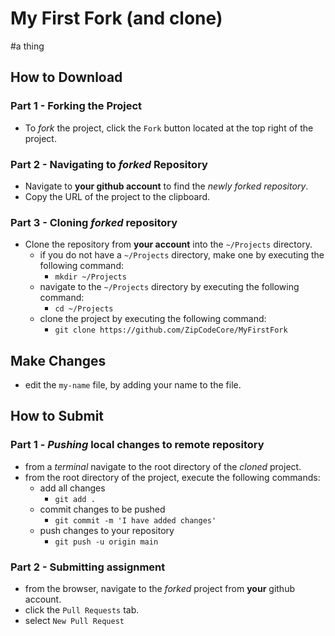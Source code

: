 
# My First Fork (and clone)
#a thing

## How to Download

### Part 1 - Forking the Project
* To _fork_ the project, click the `Fork` button located at the top right of the project.


### Part 2 - Navigating to _forked_ Repository
* Navigate to **your github account** to find the _newly forked repository_.
* Copy the URL of the project to the clipboard.

### Part 3 - Cloning _forked_ repository
* Clone the repository from **your account** into the `~/Projects` directory.
    * if you do not have a `~/Projects` directory, make one by executing the following command:
        * `mkdir ~/Projects`
    * navigate to the `~/Projects` directory by executing the following command:
        * `cd ~/Projects`
    * clone the project by executing the following command:
        * `git clone https://github.com/ZipCodeCore/MyFirstFork`


## Make Changes
* edit the `my-name` file, by adding your name to the file.


## How to Submit

### Part 1 -  _Pushing_ local changes to remote repository
* from a _terminal_ navigate to the root directory of the _cloned_ project.
* from the root directory of the project, execute the following commands:
    * add all changes
        * `git add .`
    * commit changes to be pushed
        * `git commit -m 'I have added changes'`
    * push changes to your repository
        * `git push -u origin main`

### Part 2 - Submitting assignment
* from the browser, navigate to the _forked_ project from **your** github account.
* click the `Pull Requests` tab.
* select `New Pull Request`
